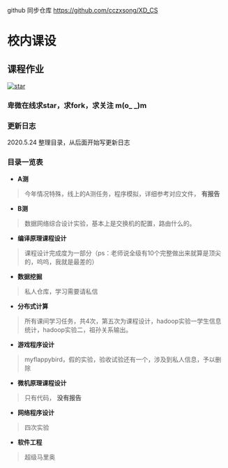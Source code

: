 github 同步仓库 https://github.com/cczxsong/XD_CS
# 校内课设
## 课程作业
<a href='https://gitee.com/cczxsong/school_setting/stargazers'><img src='https://gitee.com/cczxsong/school_setting/badge/star.svg?theme=dark' alt='star'></img></a>
### 卑微在线求star，求fork，求关注 m(o_ _)m

### 更新日志
2020.5.24 整理目录，从后面开始写更新日志 

### 目录一览表
-  **A测** 
> 今年情况特殊，线上的A测任务，程序模拟，详细参考对应文件， **有报告** 
- **B测** 
> 数据网络综合设计实验，基本上是交换机的配置，路由什么的。
-  **编译原理课程设计** 
> 课程设计完成度为一部分（ps：老师说全级有10个完整做出来就算是顶尖的，呜呜，我就是最差的）
-  **数据挖掘** 
> 私人仓库，学习需要请私信
-  **分布式计算** 
> 所有课间学习任务，共4次，第五次为课程设计，hadoop实验一学生信息统计，hadoop实验二，祖孙关系输出。
-  **游戏程序设计** 
> myflappybird，假的实验，验收试验还有一个，涉及到私人信息，予以删除
-  **微机原理课程设计** 
> 只有代码， **没有报告** 
-  **网络程序设计** 
> 四次实验
-  **软件工程** 
> 超级马里奥

